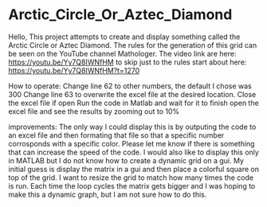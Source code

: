 # Arctic_Circle_Or_Aztec_Diamond
Hello, This project attempts to create and display something called the Arctic Circle or Aztec Diamond.
The rules for the generation of this grid can be seen on the YouTube channel Mathologer. The video link are here:
https://youtu.be/Yy7Q8IWNfHM
to skip just to the rules start about here: https://youtu.be/Yy7Q8IWNfHM?t=1270

How to operate:
Change line 62 to other numbers, the default I chose was 300
Change line 63 to overwrite the excel file at the desired location.
Close the excel file if open
Run the code in Matlab and wait for it to finish
open the excel file and see the results by zooming out to 10%

improvements:
The only way I could display this is by outputing the code to an excel file and then formating that file so that a specific number corrosponds with a specific color. Please let me know if there is something that can increase the speed of the code. I would also like to display this only in MATLAB but I do not know how to create a dynamic grid on a gui. My initial guess is display the matrix in a gui and then place a colorful square on top of the grid. I want to resize the grid to match how many times the code is run. Each time the loop cycles the matrix gets bigger and I was hoping to make this a dynamic graph, but I am not sure how to do this.
